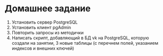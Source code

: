 # Домашнее задание

1. Установить сервер PostgreSQL
2. Установить клиент pgAdmin
3. Повторить запросы из методички
4. Написать скрипт, добавляющий в БД vk на PostgreSQL, которую создали на занятии, 3 новые таблицы (с перечнем полей, указанием индексов и внешних ключей)